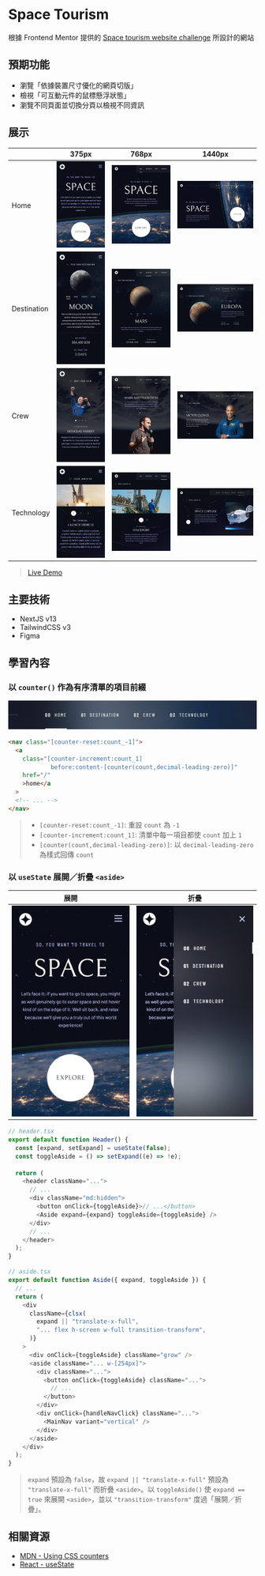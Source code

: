 # Space Tourism

根據 Frontend Mentor 提供的 [Space tourism website challenge](https://www.frontendmentor.io/challenges/space-tourism-multipage-website-gRWj1URZ3) 所設計的網站

## 預期功能

- 瀏覽「依據裝置尺寸優化的網頁切版」
- 檢視「可互動元件的鼠標懸浮狀態」
- 瀏覽不同頁面並切換分頁以檢視不同資訊

## 展示

|             | 375px                                                                                                    | 768px                                                                                                    | 1440px                                                                                                     |
| ----------- | -------------------------------------------------------------------------------------------------------- | -------------------------------------------------------------------------------------------------------- | ---------------------------------------------------------------------------------------------------------- |
| Home        | ![home-375](https://raw.githubusercontent.com/nepikn/space-tourism/main/public/screenshots/home-375.jpg) | ![home-768](https://raw.githubusercontent.com/nepikn/space-tourism/main/public/screenshots/home-768.jpg) | ![home-1440](https://raw.githubusercontent.com/nepikn/space-tourism/main/public/screenshots/home-1440.jpg) |
| Destination | ![dest-375](https://raw.githubusercontent.com/nepikn/space-tourism/main/public/screenshots/dest-375.jpg) | ![dest-768](https://raw.githubusercontent.com/nepikn/space-tourism/main/public/screenshots/dest-768.jpg) | ![dest-1440](https://raw.githubusercontent.com/nepikn/space-tourism/main/public/screenshots/dest-1440.jpg) |
| Crew        | ![crew-375](https://raw.githubusercontent.com/nepikn/space-tourism/main/public/screenshots/crew-375.jpg) | ![crew-768](https://raw.githubusercontent.com/nepikn/space-tourism/main/public/screenshots/crew-768.jpg) | ![crew-1440](https://raw.githubusercontent.com/nepikn/space-tourism/main/public/screenshots/crew-1440.jpg) |
| Technology  | ![tech-375](https://raw.githubusercontent.com/nepikn/space-tourism/main/public/screenshots/tech-375.jpg) | ![tech-768](https://raw.githubusercontent.com/nepikn/space-tourism/main/public/screenshots/tech-768.jpg) | ![tech-1440](https://raw.githubusercontent.com/nepikn/space-tourism/main/public/screenshots/tech-1440.jpg) |

> [Live Demo]()

## 主要技術

- NextJS v13
- TailwindCSS v3
- Figma

## 學習內容

### 以 `counter()` 作為有序清單的項目前綴

![home-1440-nav](https://raw.githubusercontent.com/nepikn/space-tourism/main/public/screenshots/home-1440-nav.png)

```html
<nav class="[counter-reset:count_-1]">
  <a
    class="[counter-increment:count_1]
            before:content-[counter(count,decimal-leading-zero)]"
    href="/"
    >home</a
  >
  <!-- ... -->
</nav>
```

> - `[counter-reset:count_-1]`: 重設 `count` 為 `-1`
> - `[counter-increment:count_1]`: 清單中每一項目都使 `count` 加上 `1`
> - `[counter(count,decimal-leading-zero)]`: 以 `decimal-leading-zero` 為樣式回傳 `count`

### 以 `useState` 展開／折疊 `<aside>`

| 展開                                                                                                                       | 折疊                                                                                                                   |
| -------------------------------------------------------------------------------------------------------------------------- | ---------------------------------------------------------------------------------------------------------------------- |
| ![home-375-collapse](https://raw.githubusercontent.com/nepikn/space-tourism/main/public/screenshots/home-375-collapse.jpg) | ![home-375-expand](https://raw.githubusercontent.com/nepikn/space-tourism/main/public/screenshots/home-375-expand.jpg) |

```typescript
// header.tsx
export default function Header() {
  const [expand, setExpand] = useState(false);
  const toggleAside = () => setExpand((e) => !e);

  return (
    <header className="...">
      // ...
      <div className="md:hidden">
        <button onClick={toggleAside}>// ...</button>
        <Aside expand={expand} toggleAside={toggleAside} />
      </div>
      // ...
    </header>
  );
}
```

```typescript
// aside.tsx
export default function Aside({ expand, toggleAside }) {
  // ...
  return (
    <div
      className={clsx(
        expand || "translate-x-full",
        "... flex h-screen w-full transition-transform",
      )}
    >
      <div onClick={toggleAside} className="grow" />
      <aside className="... w-[254px]">
        <div className="...">
          <button onClick={toggleAside} className="...">
            // ...
          </button>
        </div>
        <div onClick={handleNavClick} className="...">
          <MainNav variant="vertical" />
        </div>
      </aside>
    </div>
  );
}
```

> `expand` 預設為 `false`，故 `expand || "translate-x-full"` 預設為 `"translate-x-full"` 而折疊 `<aside>`。以 `toggleAside()` 使 `expand == true` 來展開 `<aside>`，並以 `"transition-transform"` 度過「展開／折疊」。

## 相關資源

- [MDN - Using CSS counters](https://developer.mozilla.org/en-US/docs/Web/CSS/CSS_counter_styles/Using_CSS_counters)
- [React - useState](https://react.dev/reference/react/useState)
